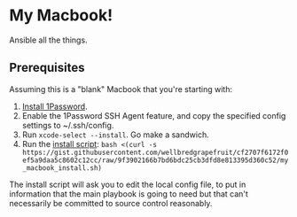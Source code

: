 # My Macbook!

Ansible all the things.

## Prerequisites

Assuming this is a "blank" Macbook that you're starting with:

1. [Install 1Password](https://1password.com/downloads/mac/).
1. Enable the 1Password SSH Agent feature, and copy the specified config settings to ~/.ssh/config.
1. Run `xcode-select --install`. Go make a sandwich.
1. Run the [install script](https://gist.github.com/wellbredgrapefruit/cf2707f6172f0ef5a9daa5c8602c12cc): `bash <(curl -s https://gist.githubusercontent.com/wellbredgrapefruit/cf2707f6172f0ef5a9daa5c8602c12cc/raw/9f3902166b7bd6bdc25cb3dfd8e813395d360c52/my_macbook_install.sh)`

The install script will ask you to edit the local config file, to put in information that the main playbook is going to need but that can't necessarily be committed to source control reasonably.
